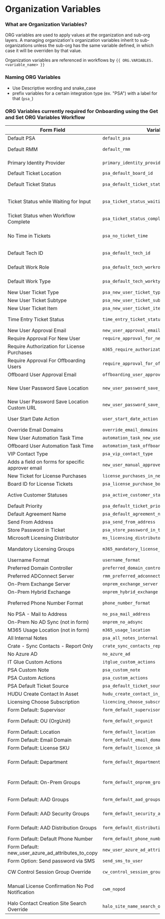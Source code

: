 # Organization Variables

### What are Organization Variables?

ORG variables are used to apply values at the organization and sub-org layers. A managing organization's organization variables inherit to sub-organizations unless the sub-org has the same variable defined, in which case it will be overriden by that value.

Organization variables are referenced in workflows by `{{ ORG.VARIABLES.<variable_name> }}`

### Naming ORG Variables

* Use Descriptive wording and snake\_case
* prefix variables for a certain integration type (ex. "PSA") with a label for that (`psa_`)

### ORG Variables currently required for Onboarding using the Get and Set ORG Variables Workflow

<table data-full-width="true"><thead><tr><th>Form Field</th><th>Variable</th><th>Use</th><th>Valid Values</th></tr></thead><tbody><tr><td>Default PSA</td><td><code>default_psa</code></td><td>Identifies the PSA that you use</td><td><code>cw_manage</code> <code>kaseya_bms</code> etc</td></tr><tr><td>Default RMM</td><td><code>default_rmm</code></td><td>Identifies the RMM that you use</td><td><code>cw_automate</code> <code>datto_rmm</code> <code>ninja_rmm</code> <code>kaseya_vsa</code> etc</td></tr><tr><td>Primary Identity Provider</td><td><code>primary_identity_provider</code></td><td>Specify where users are created for the organization, either on premise or in Azure</td><td><code>on_prem</code> <code>azure_ad, jumpcloud</code></td></tr><tr><td>Default Ticket Location</td><td><code>psa_default_board_id</code></td><td>The default PSA board (or other organizing feature) that Rewst will use to create tickets on when running automations</td><td>(depends on psa)</td></tr><tr><td>Default Ticket Status</td><td><code>psa_default_ticket_status</code></td><td>The default ticket status that Rewst will use when updating tickets. This is the status that Rewst will use when actively working on a ticket. It usually set to "In Progress" or a similar status.</td><td>name or id of ticket status</td></tr><tr><td>Ticket Status while Waiting for Input</td><td><code>psa_ticket_status_waiting_input</code></td><td>The default ticket status that Rewst will use when tickets are waiting for user input. This applies in cases where the automation will pause and prompt a technician to do an additional step outside of the automation before then returning to the ticket to confirm that action has taken place. This will then kickoff the automation to continue from the position it left off.</td><td>name or id of ticket status</td></tr><tr><td>Ticket Status when Workflow Complete</td><td><code>psa_ticket_status_completed_task</code></td><td>The default ticket status that Rewst will use when we finish an automation. Consider this the "quality check" status to make sure everything ran properly.</td><td>name or id of ticket status</td></tr><tr><td>No Time in Tickets</td><td><code>psa_no_ticket_time</code></td><td>Set this when you don't want automation to put time_worked in tickets. The "Yes" option will add notes in the ticket we create when running an automation. The "No" option will let us impersonate a technician to apply time under there name for automations that run. We do this because we can't apply time via the API for most PSAs.</td><td><code>1</code> or <code>0</code> (boolean )</td></tr><tr><td>Default Tech ID</td><td><code>psa_default_tech_id</code></td><td>Tech Id to user when updating ticket time</td><td>id of tech to use for time entries</td></tr><tr><td>Default Work Role</td><td><code>psa_default_tech_workrole</code></td><td>Tech Work Type to user when updating ticket time</td><td>id of tech work type to use for time entries</td></tr><tr><td>Default Work Type</td><td><code>psa_default_tech_worktype</code></td><td>Tech Work Role to user when updating ticket time</td><td>id of tech work role to use for time entries</td></tr><tr><td>New User Ticket Type</td><td><code>psa_new_user_ticket_type</code></td><td>Ticket Type to use on the New User Board when creating a ticket</td><td><code>int</code> for type_id in CWM</td></tr><tr><td>New User Ticket Subtype</td><td><code>psa_new_user_ticket_subtype</code></td><td>Ticket SubType to use on the New User Board when creating a ticket</td><td><code>int</code> for subtype_id in CWM</td></tr><tr><td>New User Ticket Item</td><td><code>psa_new_user_ticket_item</code></td><td>Ticket Item to use on the New User Board when creating a ticket</td><td><code>int</code> for item_id in CWM</td></tr><tr><td>Time Entry Ticket Status</td><td><code>time_entry_ticket_status</code></td><td>Set tickets to this status to enable time entry</td><td><code>str</code>Status Name or <code>int</code> ID to use</td></tr><tr><td>New User Approval Email</td><td><code>new_user_approval_email</code></td><td>When email approval is needed for new user adds, use this address</td><td>email address</td></tr><tr><td>Require Approval For New User</td><td><code>require_approval_for_new_users</code></td><td>Controls the new user approval requirement.</td><td>(<code>1</code> or <code>0</code>) or (<code>true</code> or <code>false</code>)</td></tr><tr><td>Require Authorization for License Purchases</td><td><code>m365_require_authorization_for_new_licenses</code></td><td>Pause workflows for <code>Inquiry</code> when new license purchases are needed</td><td><code>1</code> or <code>0</code> (boolean )</td></tr><tr><td>Require Approval For Offboarding Users</td><td><code>require_approval_for_offboarding_users</code></td><td>Controls the new user approval requirement.</td><td><code>bool</code></td></tr><tr><td>Offboard User Approval Email</td><td><code>offboarding_user_approval_email</code></td><td>When email approval is needed for offobarding users, use this address</td><td>email address</td></tr><tr><td>New User Password Save Location</td><td><code>new_user_password_save_locations</code></td><td>Where to store the password during new user creation. Default to PSA if not defined</td><td><em>List</em> of <code>psa``itglue``hudu``custom-pwpush</code>other systems</td></tr><tr><td>New User Password Save Location Custom URL</td><td><code>new_user_password_save_location_custom_url</code></td><td>In the event that we are storing a password in a custom PWPush, put the URL here</td><td></td></tr><tr><td>User Start Date Action</td><td><code>user_start_date_action</code></td><td>How to handle <code>start_date</code> in user onboarding</td><td><em>default</em> <code>document_only</code> : only show in ticket</td></tr><tr><td>Override Email Domains</td><td><code>override_email_domains</code></td><td>List of email domains to show rather than querying from M365</td><td>List of domains</td></tr><tr><td>New User Automation Task Time</td><td><code>automation_task_new_user_time</code></td><td>Default time for the "New User" workflow, to add to the ticket at completion</td><td><code>int</code> in minutes</td></tr><tr><td>Offboard User Automation Task Time</td><td><code>automation_task_offboard_user_time</code></td><td>Default time for the "Offboard User" workflow, to add to the ticket at completion</td><td><code>int</code> in minutes</td></tr><tr><td>VIP Contact Type</td><td><code>psa_vip_contact_type</code></td><td>Contact Type to set for VIP users</td><td>name or id of Contact Type</td></tr><tr><td>Adds a field on forms for specific approver email</td><td><code>new_user_manual_approver_field</code></td><td>Allows the field in New User to show up and add a specific e-mail approver</td><td><code>1</code> or <code>0</code> (boolean )</td></tr><tr><td>New Ticket for License Purchases</td><td><code>license_purchases_in_new_ticket</code></td><td>When prompting in tickets for license purchases, do so in a new ticket</td><td><code>1</code> or <code>0</code> (boolean )</td></tr><tr><td>Board ID for License Tickets</td><td><code>psa_license_purchase_board_id</code></td><td>The PSA Board ID to use when license purchases are in a separate ticket</td><td><code>int</code> board_id for CWM</td></tr><tr><td>Active Customer Statuses</td><td><code>psa_active_customer_status</code></td><td>Statuses in PSA for active customer organizations</td><td>List of <code>status</code> types from PSA</td></tr><tr><td>Default Priority</td><td><code>psa_default_ticket_priority</code></td><td>The default ticket priority that Rewst will use when creating tickets</td><td>name or id of ticket status</td></tr><tr><td>Default Agreement Name</td><td><code>psa_default_agreement_name</code></td><td>If you set a default agreement in your PSA on ticket creation, enter the name of it here.</td><td><code>str</code> name of agreement</td></tr><tr><td>Send From Address</td><td><code>psa_send_from_address</code></td><td>When sending mail, we can set the "replyTo" address to this, to allow for proper ticket responses</td><td><code>str</code> email addr</td></tr><tr><td>Store Password in Ticket</td><td><code>psa_store_password_in_ticket</code></td><td>When documenting the password, this will never store it in the ticket if set to false</td><td><code>bool</code></td></tr><tr><td>Microsoft Licensing Distributor</td><td><code>ms_licensing_distributor</code></td><td>Microsoft License Distributor (where to purchase CSP licenses)</td><td><code>pax8</code> <code>microsoft_csp</code></td></tr><tr><td>Mandatory Licensing Groups</td><td><code>m365_mandatory_license_groups</code></td><td>If you use license groups with Microsoft 365 you can specify those groups here. This allows you to create a group of licenses that the user will be added to if selected.</td><td><code>list</code> of <code>group_names</code></td></tr><tr><td>Username Format</td><td><code>username_format</code></td><td>The format of the users username</td><td><code>flast</code> <code>firstl</code> <code>firstmlast</code></td></tr><tr><td>Preferred Domain Controller</td><td><code>preferred_domain_controller</code></td><td>Choose this DC instead of letting automation decide</td><td>ComputerName in RMM</td></tr><tr><td>Preferred ADConnect Server</td><td><code>rmm_preferred_adconnect_server</code></td><td>If your ADConnect is on a specific server, specify it here</td><td><code>str</code> hostname of server</td></tr><tr><td>On-Prem Exchange Server</td><td><code>onprem_exchange_server</code></td><td>Server name to use if you have on-prem Exchange</td><td>ComputerName in RMM</td></tr><tr><td>On-Prem Hybrid Exchange</td><td><code>onprem_hybrid_exchange</code></td><td>Set to true to identify this client as using Hybrid Exchange setup (Usage of Enable-RemoteMailbox)</td><td></td></tr><tr><td>Preferred Phone Number Format</td><td><code>phone_number_format</code></td><td>Format to use for phone numbers (stringifies ints with formatting)</td><td><code>NXX NXX XXXX</code> <code>NXXNXXXXXX</code> <code>NXX-NXX-XXXX</code> <code>NXX.NXX.XXXX</code></td></tr><tr><td>No PSA - Mail to Address</td><td><code>no_psa_mail_address</code></td><td>If there is no PSA, we will mail information to this address</td><td><code>str</code> email addr</td></tr><tr><td>On-Prem No AD Sync (not in form)</td><td><code>onprem_no_adsync</code></td><td>If there is no ADSync configured between on-prem and M365 (needs to be added manually)</td><td><code>bool</code></td></tr><tr><td>M365 Usage Location (not in form)</td><td><code>m365_usage_location</code></td><td>Country Code such as "US" or GB"</td><td><code>str</code></td></tr><tr><td>All Internal Notes</td><td><code>psa_all_notes_internal</code></td><td>When adding notes, check if they should all be internal or allowed some external</td><td><code>bool</code></td></tr><tr><td>Crate - Sync Contacts - Report Only</td><td><code>crate_sync_contacts_report_only</code></td><td>If a user is missing, this will create a ticket for them with the relevant user information</td><td><code>bool</code></td></tr><tr><td>No Azure AD</td><td><code>no_azure_ad</code></td><td>ORG Does not use AzureAD</td><td><code>bool</code></td></tr><tr><td>IT Glue Custom Actions</td><td><code>itglue_custom_actions</code></td><td>If the client uses ITG, this will trigger a subworkflow for actions in the user onboarding workflow</td><td><code>bool</code></td></tr><tr><td>PSA Custom Note</td><td><code>psa_custom_note</code></td><td>If the client wants a custom note on a ticket, we can use this variable to branch off on update tickets</td><td><code>string</code></td></tr><tr><td>PSA Custom Actions</td><td><code>psa_custom_actions</code></td><td>Used to allow a sub-workflow execution at the end of the new employee workflow (set to 1 to enable)</td><td><code>bool</code></td></tr><tr><td>PSA Default Ticket Source</td><td><code>psa_default_ticket_source</code></td><td>Used in the Datto creation of the ticket during new user workflow and defines the source of the ticket</td><td><code>int</code></td></tr><tr><td>HUDU Create Contact In Asset</td><td><code>hudu_create_contact_in_asset</code></td><td>Used to create a contact in Hudu and the password and relate them togehter</td><td><code>int</code></td></tr><tr><td>Licensing Choose Subscription</td><td><code>licencing_choose_subscription</code></td><td>Used to decide whether the "Show Subs" option appears in New User Onboarding form</td><td><code>bool</code></td></tr><tr><td>Form Default: Supervisor</td><td><code>form_default_supervisor</code></td><td>Used so that if the form forces a default, this is the value supplied in the if statement</td><td><code>string</code></td></tr><tr><td>Form Default: OU (OrgUnit)</td><td><code>form_default_orgunit</code></td><td>Used so that if the form forces a default, this is the value supplied in the if statement. Example is [{"id": "fb53fb9f-208f-451c-9391-6092eb7c4e1b","label":"OU=Disabled Users,OU=Pedro Users,OU=Pedro Ltd,DC=ad2,DC=pedroaviary,DC=com"}]</td><td><code>list</code></td></tr><tr><td>Form Default: Location</td><td><code>form_default_location</code></td><td>Used so that if the form forces a default, this is the value supplied in the if statement</td><td><code>string</code></td></tr><tr><td>Form Default: Email Domain</td><td><code>form_default_email_domain</code></td><td>Used so that if the form forces a default, this is the value supplied in the if statement</td><td><code>string</code></td></tr><tr><td>Form Default: License SKU</td><td><code>form_default_licence_sku</code></td><td>Used so that if the form forces a default, this is the value supplied in the if statement</td><td><code>list</code></td></tr><tr><td>Form Default: Department</td><td><code>form_default_department</code></td><td>Used so that if the form forces a default, this is the value supplied in the if statement. Example is [{"id": "68c2878a-6739-438c-bf5a-d8c2bea39573","label": "Dist Group Two"},{"id": "936eb764-36c4-4ac6-b264-c532caeb217c","label": "Group Me Up Buttercup - Distribution"}]</td><td><code>list</code></td></tr><tr><td>Form Default: On-Prem Groups</td><td><code>form_default_onprem_groups</code></td><td>Used so that if the form forces a default, this is the value supplied in the if statement. Example is [{"id": "68c2878a-6739-438c-bf5a-d8c2bea39573","label": "Dist Group Two"},{"id": "936eb764-36c4-4ac6-b264-c532caeb217c","label": "Group Me Up Buttercup - Distribution"}]</td><td><code>list</code></td></tr><tr><td>Form Default: AAD Groups</td><td><code>form_default_aad_groups</code></td><td>Used so that if the form forces a default, this is the value supplied in the if statement. Example is [{"department": "Jesse"},{"department": "dam"}]</td><td><code>list</code></td></tr><tr><td>Form Default: AAD Security Groups</td><td><code>form_default_security_aad_groups</code></td><td>Used so that if the form forces a default, this is the value supplied in the if statement. Example is [{"department": "Jesse"},{"department": "dam"}]</td><td><code>list</code></td></tr><tr><td>Form Default: AAD Distribution Groups</td><td><code>form_default_distribution_aad_groups</code></td><td>Used so that if the form forces a default, this is the value supplied in the if statement. Example is [{"department": "Jesse"},{"department": "dam"}]</td><td><code>list</code></td></tr><tr><td>Form Default: Default Phone Number</td><td><code>form_default_phone_number</code></td><td>Used in the workflow itself that if the org var is specified, it'll use it if none on the form</td><td><code>string</code></td></tr><tr><td>Form Default: new_user_azure_ad_attributes_to_copy</td><td><code>new_user_azure_ad_attributes_to_copy</code></td><td>Used to specify which properties of the user being copied to apply to the new user Example is ["location","city","street_address","desk_phone","company","usage_location","department","user_title","mobile_phone","postcode","state"]</td><td><code>list</code></td></tr><tr><td>Form Option: Send password via SMS</td><td><code>send_sms_to_user</code></td><td>Sending passwords via SMS carries associated risks. Please be sure that your risk tolerance is considered before enabling this option.</td><td><code>int</code></td></tr><tr><td>CW Control Session Group Override</td><td><code>cw_control_session_group_override</code></td><td>This org variable setting will allow you to use a different session group than All Machines. The session group name needs to match whatever session group you would like to use and is case sensitive. Example: All Machines by Company</td><td><code>string</code></td></tr><tr><td>Manual License Confirmation No Pod Notification</td><td><code>cwm_nopod</code></td><td>This organization variable is used in the manual license purchase workflow, by default the workflow attempts to prompt for approval via a Manage pod. If pods are not configured in your environment then this org variable should be used to override the default behavior which will provide the prompt via a ticket note.</td><td><code>true</code>(string)</td></tr><tr><td>Halo Contact Creation Site Search Override</td><td><code>halo_site_name_search_override</code></td><td>This organization variable overrides the site search for the list sites action in the contact creation sub-workflow for Halo. Default is 'Main'</td><td>Example: <code>Primary Location</code>(string)</td></tr></tbody></table>
